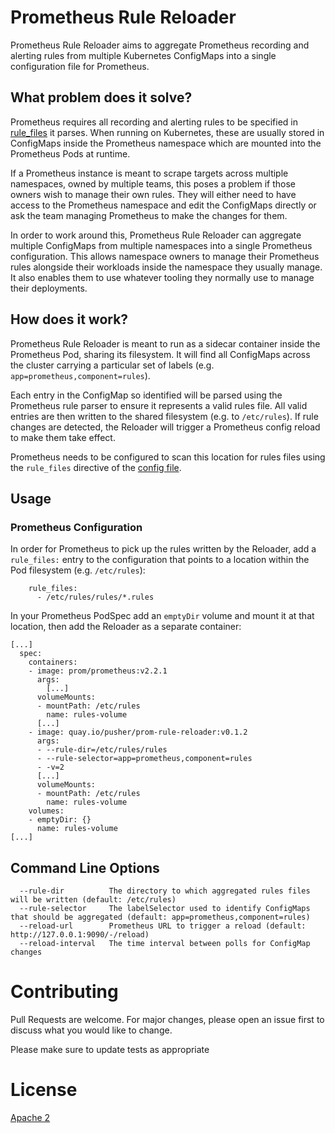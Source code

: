 # Prometheus Rule Reloader

Prometheus Rule Reloader aims to aggregate Prometheus recording and alerting rules from multiple Kubernetes ConfigMaps
into a single configuration file for Prometheus.


## What problem does it solve?

Prometheus requires all recording and alerting rules to be specified in [rule_files](https://prometheus.io/docs/prometheus/latest/configuration/recording_rules/) it parses.
When running on Kubernetes, these are usually stored in ConfigMaps inside the Prometheus namespace which are mounted into the Prometheus Pods at runtime.

If a Prometheus instance is meant to scrape targets across multiple namespaces, owned by multiple teams, this poses a problem if those owners wish
to manage their own rules.
They will either need to have access to the Prometheus namespace and edit the ConfigMaps directly or ask the team managing Prometheus to make the changes for them.

In order to work around this, Prometheus Rule Reloader can aggregate multiple ConfigMaps from multiple namespaces into a single Prometheus configuration.
This allows namespace owners to manage their Prometheus rules alongside their workloads inside the namespace they usually manage.
It also enables them to use whatever tooling they normally use to manage their deployments.


## How does it work?

Prometheus Rule Reloader is meant to run as a sidecar container inside the Prometheus Pod, sharing its filesystem.
It will find all ConfigMaps across the cluster carrying a particular set of labels (e.g. `app=prometheus,component=rules`).

Each entry in the ConfigMap so identified will be parsed using the Prometheus rule parser to ensure it represents a valid rules file.
All valid entries are then written to the shared filesystem (e.g. to `/etc/rules`).
If rule changes are detected, the Reloader will trigger a Prometheus config reload to make them take effect.

Prometheus needs to be configured to scan this location for rules files using the `rule_files` directive of the [config file](https://prometheus.io/docs/prometheus/latest/configuration/configuration/).


## Usage

### Prometheus Configuration

In order for Prometheus to pick up the rules written by the Reloader, add a `rule_files:` entry to the configuration that points to a location within the Pod filesystem (e.g. `/etc/rules`):

```
    rule_files:
      - /etc/rules/rules/*.rules
```

In your Prometheus PodSpec add an `emptyDir` volume and mount it at that location, then add the Reloader as a separate container:

```
[...]
  spec:
    containers:
    - image: prom/prometheus:v2.2.1
      args:
        [...]
      volumeMounts:
      - mountPath: /etc/rules
        name: rules-volume
      [...]
    - image: quay.io/pusher/prom-rule-reloader:v0.1.2
      args:
      - --rule-dir=/etc/rules/rules
      - --rule-selector=app=prometheus,component=rules
      - -v=2
      [...]
      volumeMounts:
      - mountPath: /etc/rules
        name: rules-volume
    volumes:
    - emptyDir: {}
      name: rules-volume
[...]

```


## Command Line Options

```
  --rule-dir          The directory to which aggregated rules files will be written (default: /etc/rules)
  --rule-selector     The labelSelector used to identify ConfigMaps that should be aggregated (default: app=prometheus,component=rules)
  --reload-url        Prometheus URL to trigger a reload (default: http://127.0.0.1:9090/-/reload)
  --reload-interval   The time interval between polls for ConfigMap changes
```


# Contributing

Pull Requests are welcome. For major changes, please open an issue first to discuss what you would like to change.

Please make sure to update tests as appropriate

# License
[Apache 2](./LICENSE)
